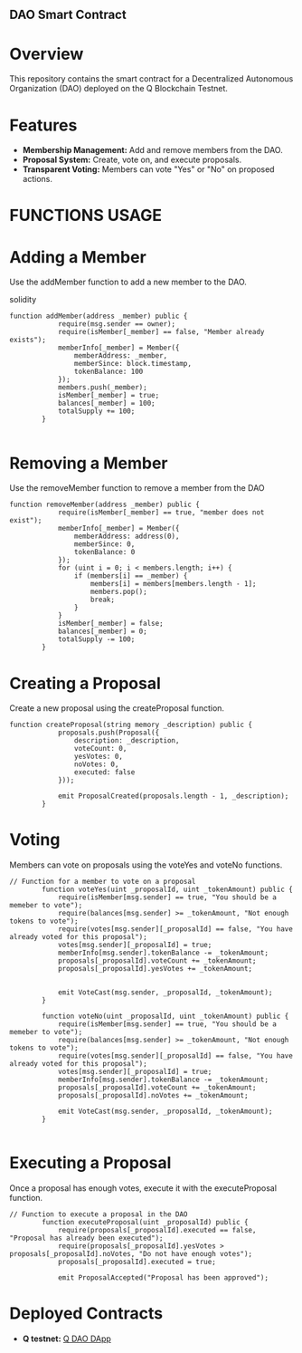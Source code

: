 ## DAO Smart Contract

# Overview

This repository contains the smart contract for a Decentralized Autonomous Organization (DAO) deployed on the Q Blockchain Testnet.


# Features

- **Membership Management:** Add and remove members from the DAO.
- **Proposal System:** Create, vote on, and execute proposals.
- **Transparent Voting:** Members can vote "Yes" or "No" on proposed actions.




# FUNCTIONS USAGE

# Adding a Member

Use the addMember function to add a new member to the DAO.

solidity


```Solidity
function addMember(address _member) public {
            require(msg.sender == owner);
            require(isMember[_member] == false, "Member already exists");
            memberInfo[_member] = Member({
                memberAddress: _member,
                memberSince: block.timestamp,
                tokenBalance: 100
            });
            members.push(_member);
            isMember[_member] = true;
            balances[_member] = 100;
            totalSupply += 100;
        }
		
```


# Removing a Member

Use the removeMember function to remove a member from the DAO

```Solidity
function removeMember(address _member) public {
            require(isMember[_member] == true, "member does not exist");
            memberInfo[_member] = Member({
                memberAddress: address(0),
                memberSince: 0,
                tokenBalance: 0
            });
            for (uint i = 0; i < members.length; i++) {
                if (members[i] == _member) {
                    members[i] = members[members.length - 1];
                    members.pop();
                    break;
                }
            }
            isMember[_member] = false;
            balances[_member] = 0;
            totalSupply -= 100;
        }
```


# Creating a Proposal

Create a new proposal using the createProposal function.

```Solidity
function createProposal(string memory _description) public {
		    proposals.push(Proposal({
		        description: _description,
		        voteCount: 0,
                yesVotes: 0,
                noVotes: 0,
		        executed: false
		    }));
            
		    emit ProposalCreated(proposals.length - 1, _description);
		}

```


# Voting

Members can vote on proposals using the voteYes and voteNo functions.

```Solidity
// Function for a member to vote on a proposal
		function voteYes(uint _proposalId, uint _tokenAmount) public {
            require(isMember[msg.sender] == true, "You should be a memeber to vote");
            require(balances[msg.sender] >= _tokenAmount, "Not enough tokens to vote");
            require(votes[msg.sender][_proposalId] == false, "You have already voted for this proposal");
            votes[msg.sender][_proposalId] = true;
            memberInfo[msg.sender].tokenBalance -= _tokenAmount;
            proposals[_proposalId].voteCount += _tokenAmount;
            proposals[_proposalId].yesVotes += _tokenAmount;


            emit VoteCast(msg.sender, _proposalId, _tokenAmount);
        }		
  
        function voteNo(uint _proposalId, uint _tokenAmount) public {
            require(isMember[msg.sender] == true, "You should be a memeber to vote");
            require(balances[msg.sender] >= _tokenAmount, "Not enough tokens to vote");
            require(votes[msg.sender][_proposalId] == false, "You have already voted for this proposal");
            votes[msg.sender][_proposalId] = true;
            memberInfo[msg.sender].tokenBalance -= _tokenAmount;
            proposals[_proposalId].voteCount += _tokenAmount;
            proposals[_proposalId].noVotes += _tokenAmount;

            emit VoteCast(msg.sender, _proposalId, _tokenAmount);
        }
  
```

# Executing a Proposal

Once a proposal has enough votes, execute it with the executeProposal function.

```Solidity
// Function to execute a proposal in the DAO
        function executeProposal(uint _proposalId) public {
            require(proposals[_proposalId].executed == false, "Proposal has already been executed");
            require(proposals[_proposalId].yesVotes > proposals[_proposalId].noVotes, "Do not have enough votes");
            proposals[_proposalId].executed = true;

            emit ProposalAccepted("Proposal has been approved");
```


# Deployed Contracts

- **Q testnet:** [Q DAO DApp](https://explorer.qtestnet.org/tx/0x25f3db37540221c05da63b36f5884ceb5c6e2ad51296b5b846f46d327504386b)
